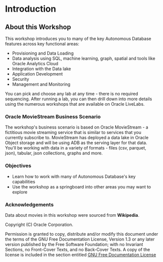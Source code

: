 # Introduction

## About this Workshop

This workshop introduces you to many of the key Autonomous Database features across key functional areas:
* Provisioning and Data Loading
* Data analysis using SQL, machine learning, graph, spatial and tools like Oracle Analytics Cloud
* Integration with the Data lake
* Application Development
* Security
* Management and Monitoring

You can pick and choose any lab at any time - there is no required sequencing. After running a lab, you can then drill down into more details using the numerous 
workshops that are available on Oracle LiveLabs.

### __Oracle MovieStream Business Scenario__
The workshop's business scenario is based on Oracle MovieStream - a fictitious movie streaming service that is similar to services that you currently subscribe to. MovieStream has deployed a data lake in Oracle Object storage and will be using ADB as the serving layer for that data. You'll be working with data in a variety of formats - files (csv, parquet, json), tabular, json collections, graphs and more. 

### __Objectives__
* Learn how to work with many of Autonomous Database's key capabilities
* Use the workshop as a springboard into other areas you may want to explore



### __Acknowledgements__

Data about movies in this workshop were sourced from **Wikipedia**.

Copyright (C)  Oracle Corporation.

Permission is granted to copy, distribute and/or modify this document
under the terms of the GNU Free Documentation License, Version 1.3
or any later version published by the Free Software Foundation;
with no Invariant Sections, no Front-Cover Texts, and no Back-Cover Texts.
A copy of the license is included in the section entitled [GNU Free Documentation License](files/gnu-free-documentation-license.txt)
